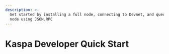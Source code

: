 ```yaml
---
description: >-
  Get started by installing a full node, connecting to Devnet, and querying your
  node using JSON.RPC
---
```


# Kaspa Developer Quick Start

